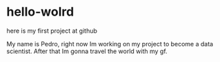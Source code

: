 # hello-wolrd
here is my first project at github

My name is Pedro, right now Im working on my project to become a data scientist.
After that Im gonna travel the world with my gf.
